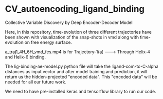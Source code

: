 # CV_autoencoding_ligand_binding
Collective Variable Discovery by Deep Encoder-Decoder Model

Here, in this repository, time-evolution of three different trajectories have been shown
with visualization of the snap-shots in vmd along with time-evolution on 
free energy surface. 

a_traj1_4H_6H_vmd_fes.mp4 is for Trajectory-1(a) ---> Through Helix-4 and Helix-6 binding.

The lig-binding-ae-model.py python file will take the ligand-com-to-C-alpha distances 
as input vector and after model training and prediction, it will return us the 
hidden-projected "encoded data". This "encoded data" will be needed for all our
future work.

We need to have pre-installed keras and tensorflow library to run our code.
